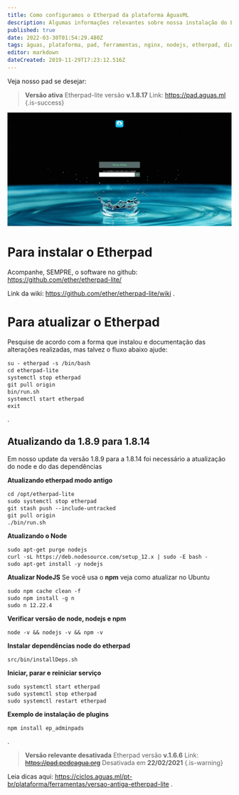 ```yaml
---
title: Como configuramos o Etherpad da plataforma ÁguasML
description: Algumas informações relevantes sobre nossa instalação do Etherpad  v1.6.6 no Pede Água Pad
published: true
date: 2022-03-30T01:54:29.480Z
tags: águas, plataforma, pad, ferramentas, nginx, nodejs, etherpad, dicas
editor: markdown
dateCreated: 2019-11-29T17:23:12.516Z
---
```


Veja nosso pad se desejar:


> **Versão ativa**
Etherpad-lite versão **v.1.8.17**
Link: https://pad.aguas.ml
{.is-success}


<p align="center">
  <img width="800" src="/uploads/imagens-do-pad/print-padaguas.png">
</p>


# Para instalar o Etherpad
Acompanhe, SEMPRE, o software no github: https://github.com/ether/etherpad-lite/

Link da wiki: https://github.com/ether/etherpad-lite/wiki
.
# Para atualizar o Etherpad
Pesquise de acordo com a forma que instalou e documentação das alterações realizadas, mas talvez o fluxo abaixo ajude:

```text
su - etherpad -s /bin/bash
cd etherpad-lite
systemctl stop etherpad
git pull origin
bin/run.sh
systemctl start etherpad
exit
```

.
## Atualizando da 1.8.9 para 1.8.14
Em nosso update da versão 1.8.9 para a 1.8.14 foi necessário a atualização do node e do das dependências

**Atualizando etherpad modo antigo**
```text
cd /opt/etherpad-lite
sudo systemctl stop etherpad
git stash push --include-untracked
git pull origin
./bin/run.sh
```

**Atualizando o Node**

```
sudo apt-get purge nodejs
curl -sL https://deb.nodesource.com/setup_12.x | sudo -E bash - 
sudo apt-get install -y nodejs 
```

**Atualizar NodeJS**
Se você usa o **npm** veja como atualizar no Ubuntu

```
sudo npm cache clean -f
sudo npm install -g n
sudo n 12.22.4
```


**Verificar versão de node, nodejs e npm**
``` 
node -v && nodejs -v && npm -v
```


**Instalar dependências node do etherpad**

``` 
src/bin/installDeps.sh
```

**Iniciar, parar e reiniciar serviço**
```text
sudo systemctl start etherpad
sudo systemctl stop etherpad
sudo systemctl restart etherpad
```

**Exemplo de instalação de plugins**
```
npm install ep_adminpads
```

.
> **Versão relevante desativada**
Etherpad versão **v.1.6.6** 
Link: ~~https://pad.pedeagua.org~~
Desativada em **22/02/2021**
{.is-warning}

Leia dicas aqui: https://ciclos.aguas.ml/pt-br/plataforma/ferramentas/versao-antiga-etherpad-lite
.